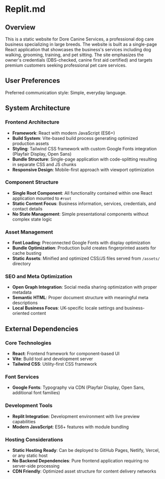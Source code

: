 # Replit.md

## Overview

This is a static website for Dore Canine Services, a professional dog care business specializing in large breeds. The website is built as a single-page React application that showcases the business's services including dog walking, grooming, training, and pet sitting. The site emphasizes the owner's credentials (DBS-checked, canine first aid certified) and targets premium customers seeking professional pet care services.

## User Preferences

Preferred communication style: Simple, everyday language.

## System Architecture

### Frontend Architecture
- **Framework**: React with modern JavaScript (ES6+)
- **Build System**: Vite-based build process generating optimized production assets
- **Styling**: Tailwind CSS framework with custom Google Fonts integration (Playfair Display, Open Sans)
- **Bundle Structure**: Single-page application with code-splitting resulting in separate CSS and JS chunks
- **Responsive Design**: Mobile-first approach with viewport optimization

### Component Structure
- **Single Root Component**: All functionality contained within one React application mounted to `#root`
- **Static Content Focus**: Business information, services, credentials, and contact details
- **No State Management**: Simple presentational components without complex state logic

### Asset Management
- **Font Loading**: Preconnected Google Fonts with display optimization
- **Bundle Optimization**: Production build creates fingerprinted assets for cache busting
- **Static Assets**: Minified and optimized CSS/JS files served from `/assets/` directory

### SEO and Meta Optimization
- **Open Graph Integration**: Social media sharing optimization with proper metadata
- **Semantic HTML**: Proper document structure with meaningful meta descriptions
- **Local Business Focus**: UK-specific locale settings and business-oriented content

## External Dependencies

### Core Technologies
- **React**: Frontend framework for component-based UI
- **Vite**: Build tool and development server
- **Tailwind CSS**: Utility-first CSS framework

### Font Services
- **Google Fonts**: Typography via CDN (Playfair Display, Open Sans, additional font families)

### Development Tools
- **Replit Integration**: Development environment with live preview capabilities
- **Modern JavaScript**: ES6+ features with module bundling

### Hosting Considerations
- **Static Hosting Ready**: Can be deployed to GitHub Pages, Netlify, Vercel, or any static host
- **No Backend Dependencies**: Pure frontend application requiring no server-side processing
- **CDN Friendly**: Optimized asset structure for content delivery networks